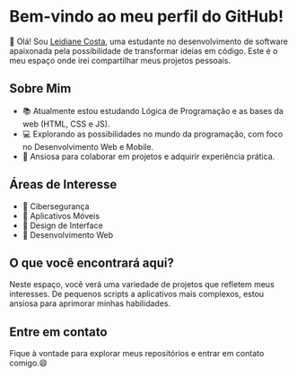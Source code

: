
# Bem-vindo ao meu perfil do GitHub!

👋 Olá! Sou [Leidiane Costa](https://www.linkedin.com/in/leidiane-costa/), uma estudante no desenvolvimento de software apaixonada pela possibilidade de transformar ideias em código. Este é o meu espaço onde irei compartilhar meus projetos pessoais.

## Sobre Mim

- 📚 Atualmente estou estudando Lógica de Programação e as bases da web (HTML, CSS e JS).
- 💻 Explorando as possibilidades no mundo da programação, com foco no Desenvolvimento Web e Mobile.
- 🎯 Ansiosa para colaborar em projetos e adquirir experiência prática.

## Áreas de Interesse
- 🔐 Cibersegurança 
- 📱 Aplicativos Móveis
- 🎨 Design de Interface
- 🔗 Desenvolvimento Web




## O que você encontrará aqui?

Neste espaço, você verá uma variedade de projetos que refletem meus interesses. De pequenos scripts a aplicativos mais complexos, estou ansiosa para aprimorar minhas habilidades.

## Entre em contato

Fique à vontade para explorar meus repositórios e entrar em contato comigo.😄

